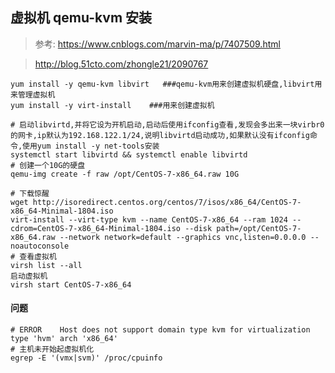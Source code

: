 虚拟机 qemu-kvm 安装
---
> 参考: https://www.cnblogs.com/marvin-ma/p/7407509.html

> http://blog.51cto.com/zhongle21/2090767


    yum install -y qemu-kvm libvirt   ###qemu-kvm用来创建虚拟机硬盘,libvirt用来管理虚拟机
    yum install -y virt-install    ###用来创建虚拟机

    # 启动libvirtd,并将它设为开机启动,启动后使用ifconfig查看,发现会多出来一块virbr0的网卡,ip默认为192.168.122.1/24,说明libvirtd启动成功,如果默认没有ifconfig命令,使用yum install -y net-tools安装
    systemctl start libvirtd && systemctl enable libvirtd
    # 创建一个10G的硬盘
    qemu-img create -f raw /opt/CentOS-7-x86_64.raw 10G
    
    # 下载惊醒
    wget http://isoredirect.centos.org/centos/7/isos/x86_64/CentOS-7-x86_64-Minimal-1804.iso
    virt-install --virt-type kvm --name CentOS-7-x86_64 --ram 1024 --cdrom=CentOS-7-x86_64-Minimal-1804.iso --disk path=/opt/CentOS-7-x86_64.raw --network network=default --graphics vnc,listen=0.0.0.0 --noautoconsole
    # 查看虚拟机
    virsh list --all
    启动虚拟机
    virsh start CentOS-7-x86_64

#### 问题
 

    # ERROR    Host does not support domain type kvm for virtualization type 'hvm' arch 'x86_64'
    # 主机未开始起虚拟机化
    egrep -E '(vmx|svm)' /proc/cpuinfo
